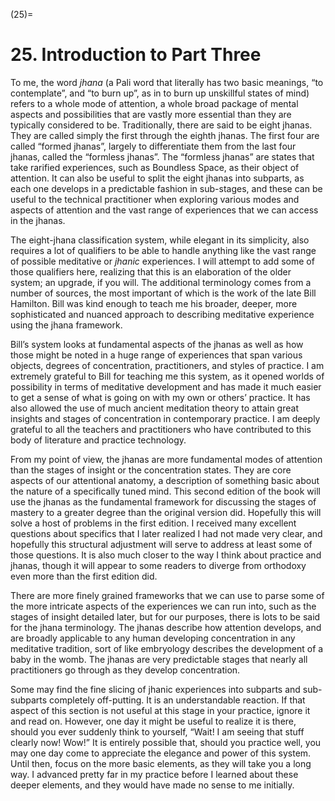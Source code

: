 

(25)=

# 25. Introduction to Part Three



To me, the word *jhana* (a Pali word that literally has two basic meanings, “to contemplate”, and “to burn up”, as in to burn up unskillful states of mind) refers to a whole mode of attention, a whole broad package of mental aspects and possibilities that are vastly more essential than they are typically considered to be. Traditionally, there are said to be eight jhanas. They are called simply the first through the eighth jhanas. The first four are called “formed jhanas”, largely to differentiate them from the last four jhanas, called the “formless jhanas”. The “formless jhanas” are states that take rarified experiences, such as Boundless Space, as their object of attention. It can also be useful to split the eight jhanas into subparts, as each one develops in a predictable fashion in sub-stages, and these can be useful to the technical practitioner when exploring various modes and aspects of attention and the vast range of experiences that we can access in the jhanas.

The eight-jhana classification system, while elegant in its simplicity, also requires a lot of qualifiers to be able to handle anything like the vast range of possible meditative or *jhanic* experiences. I will attempt to add some of those qualifiers here, realizing that this is an elaboration of the older system; an upgrade, if you will. The additional terminology comes from a number of sources, the most important of which is the work of the late Bill Hamilton. Bill was kind enough to teach me his broader, deeper, more sophisticated and nuanced approach to describing meditative experience using the jhana framework.

Bill’s system looks at fundamental aspects of the jhanas as well as how those might be noted in a huge range of experiences that span various objects, degrees of concentration, practitioners, and styles of practice. I am extremely grateful to Bill for teaching me this system, as it opened worlds of possibility in terms of meditative development and has made it much easier to get a sense of what is going on with my own or others’ practice. It has also allowed the use of much ancient meditation theory to attain great insights and stages of concentration in contemporary practice. I am deeply grateful to all the teachers and practitioners who have contributed to this body of literature and practice technology.

From my point of view, the jhanas are more fundamental modes of attention than the stages of insight or the concentration states. They are core aspects of our attentional anatomy, a description of something basic about the nature of a specifically tuned mind. This second edition of the book will use the jhanas as the fundamental framework for discussing the stages of mastery to a greater degree than the original version did. Hopefully this will solve a host of problems in the first edition. I received many excellent questions about specifics that I later realized I had not made very clear, and hopefully this structural adjustment will serve to address at least some of those questions. It is also much closer to the way I think about practice and jhanas, though it will appear to some readers to diverge from orthodoxy even more than the first edition did.

There are more finely grained frameworks that we can use to parse some of the more intricate aspects of the experiences we can run into, such as the stages of insight detailed later, but for our purposes, there is lots to be said for the jhana terminology. The jhanas describe how attention develops, and are broadly applicable to any human developing concentration in any meditative tradition, sort of like embryology describes the development of a baby in the womb. The jhanas are very predictable stages that nearly all practitioners go through as they develop concentration.

Some may find the fine slicing of jhanic experiences into subparts and sub-subparts completely off-putting. It is an understandable reaction. If that aspect of this section is not useful at this stage in your practice, ignore it and read on. However, one day it might be useful to realize it is there, should you ever suddenly think to yourself, “Wait! I am seeing that stuff clearly now! Wow!” It is entirely possible that, should you practice well, you may one day come to appreciate the elegance and power of this system. Until then, focus on the more basic elements, as they will take you a long way. I advanced pretty far in my practice before I learned about these deeper elements, and they would have made no sense to me initially.
